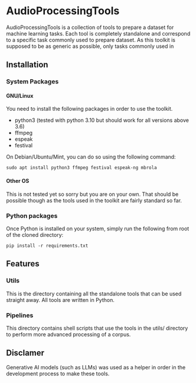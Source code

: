 # AudioProcessingTools

AudioProcessingTools is a collection of tools to prepare a dataset for machine learning tasks. Each tool is completely standalone and correspond to a specific task commonly used to prepare dataset. As this toolkit is supposed to be as generic as possible, only tasks commonly used in 

## Installation

### System Packages

#### GNU/Linux

You need to install the following packages in order to use the toolkit.

* python3 (tested with python 3.10 but should work for all versions above 3.6)
* ffmpeg
* espeak
* festival

On Debian/Ubuntu/Mint, you can do so using the following command:

`sudo apt install python3 ffmpeg festival espeak-ng mbrola`

#### Other OS

This is not tested yet so sorry but you are on your own. That should be possible though as the tools used in the toolkit are fairly standard so far.

### Python packages

Once Python is installed on your system, simply run the following from root of the cloned directory: 

`pip install -r requirements.txt`

## Features

### Utils

This is the directory containing all the standalone tools that can be used straight away. All tools are written in Python.

### Pipelines

This directory contains shell scripts that use the tools in the utils/ directory to perform more advanced processing of a corpus.

## Disclamer 

Generative AI models (such as LLMs) was used as a helper in order in the development process to make these tools.